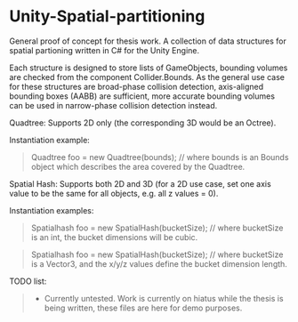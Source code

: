 # Unity-Spatial-partitioning

General proof of concept for thesis work. A collection of data structures for spatial partioning written in C# for the Unity Engine.

Each structure is designed to store lists of GameObjects, bounding volumes are checked from the component Collider.Bounds. As the general use case for these structures are broad-phase collision detection, axis-aligned bounding boxes (AABB) are sufficient, more accurate bounding volumes can be used in narrow-phase collision detection instead.

Quadtree:
Supports 2D only (the corresponding 3D would be an Octree).

Instantiation example:
> Quadtree foo = new Quadtree(bounds); // where bounds is an Bounds object which describes the area covered by the Quadtree.

Spatial Hash:
Supports both 2D and 3D (for a 2D use case, set one axis value to be the same for all objects, e.g. all z values = 0).

Instantiation examples:
> Spatialhash foo = new SpatialHash(bucketSize); // where bucketSize is an int, the bucket dimensions will be cubic.

> Spatialhash foo = new SpatialHash(bucketSize); // where bucketSize is a Vector3, and the x/y/z values define the bucket dimension length.

TODO list:
> - Currently untested. Work is currently on hiatus while the thesis is being written, these files are here for demo purposes.
